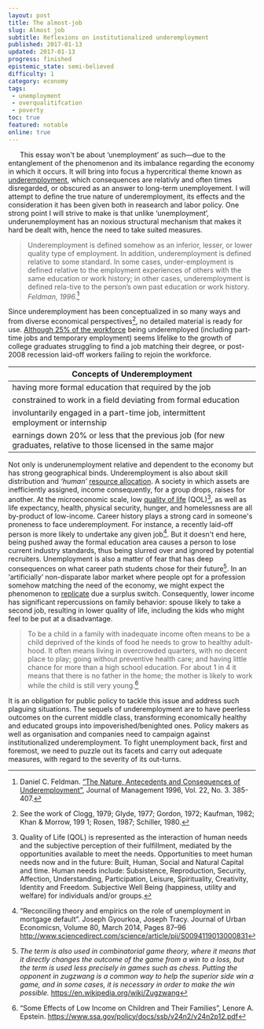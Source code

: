 ```yaml
---
layout: post
title: The almost-job
slug: Almost job
subtitle: Reflexions on institutionalized underemployment
published: 2017-01-13
updated: 2017-01-13
progress: finished
epistemic_state: semi-believed
difficulty: 1
category: economy
tags:
 - unemployment
 - overqualitifcation
 - poverty
toc: true
featured: notable
online: true
---
```

<!--
* https://books.google.co.ma/books?id=0ZiNPrhaKeAC&lpg=PA4&ots=zpdSErHRJ1&dq=unemployment%20morocco&lr&pg=PP2#v=onepage&q&f=false
* http://conference.iza.org/conference_files/iza_ebrd_2005/boudarbat_b1612.pdf
* https://poseidon01.ssrn.com/delivery.php?ID=461066073114091011099001108113122091008015017028038094113068124074127008081020105074103048019058055025035125004028112113106093014040049011076123069093127124125030011014058005026020087022126115007104125076121077090025118100110095026121064075089093067112&EXT=pdf
* http://journals.sagepub.com/doi/pdf/10.1177/014920639602200302
* http://sci-hub.io/10.1080/13678860500356135
* https://melbourneinstitute.com/downloads/hilda/Bibliography/Working_Discussion_Research_Papers/2011/Quintini_Over_Qualified_or_Under_Skilled.pdf
-->
&nbsp;&nbsp;&nbsp;&nbsp;&nbsp;&nbsp;This essay won't be about ‘unemployment’ as such&mdash;due to the entanglement of the phenomenon and its imbalance regarding the economy in which it occurs. It will bring into focus a hypercritical theme known as [underemployment](https://en.wikipedia.org/wiki/Underemployment), which consequences are relativly and often times disregarded, or obscured as an answer to long-term unemployement. I will attempt to define the true nature of underemployment, its effects and the consideration it has been given both in reasearch and labor policy. One strong point I will strive to make is that unlike ‘unemployment’, underunemployment has an noxious structural mechanism that makes it hard be dealt with, hence the need to take suited measures.

> Underemployment is defined somehow as an inferior, lesser, or lower quality type of employment. In addition, underemployment is defined relative to some standard. In some cases, under-employment is defined relative to the employment experiences of others with the same education or work history; in other cases, underemployment is defined rela-tive to the person’s own past education or work history. _Feldman, 1996._[^nature_underemployment_d_fieldman]

Since underemployment has been conceptualized in so many ways and from diverse economical perspectives[^clogg], no detailed material is ready for use. [Although 25% of the workforce](https://papers.ssrn.com/sol3/papers.cfm?abstract_id=2378472) being underemployed (including part-time jobs and temporary employment) seems lifelike to the growth of college graduates struggling to find a job matching their degree, or post-2008 recession laid-off workers failing to rejoin the workforce.

| Concepts of Underemployment |
| --------------------------- |
| having more formal education that required by the job |
| constrained to work in a field deviating from formal education |
| involuntarily engaged in a part-time job, intermittent employment or internship |
| earnings down 20% or less that the previous job (for new graduates, relative to those licensed in the same major |

Not only is underunemployment relative and dependent to the economy but has strong geographical binds. Underemployment is also about skill distribution and _‘human’_ [resource allocation](https://en.wikipedia.org/wiki/Resource_allocation). A society in which assets are inefficiently assigned, income consequently, for a group drops, raises for another. At the microeconomic scale, low [quality of life](https://en.wikipedia.org/wiki/Quality_of_life) (QOL)[^qol], as well as life expectancy, health, physical security, hunger, and homelessness are all by-product of low-income. Career history plays a strong card in someone's proneness to face underemployment. For instance, a recently laid-off person is more likely to undertake any given job[^unemploymenMortageDefault]. But it doesn't end here, being pushed away the formal education area causes a person to lose current industry standards, thus being slurred over and ignored by potential recruiters. Unemployment is also a matter of fear that has deep consequences on what career path students chose for their future[^Zugzwang]. In an ‘artificially’ non-disparate labor market where people opt for a profession somehow matching the need of the economy, we might expect the phenomenon to [replicate](https://en.wikipedia.org/wiki/Catch-22_(logic)) due a surplus switch. Consequently, lower income has significant repercussions on family  behavior: spouse likely to take a second job, resulting in lower quality of life, including the kids who might feel to be put at a disadvantage.

> To be a child in a family with inadequate income often means to be a child deprived of the kinds of food he needs to grow to healthy adult- hood. It often means living in overcrowded quarters, with no decent place to play; going without preventive health care; and having little chance for more than a high school education. For about 1 in 4 it means that there is no father in the home; the mother is likely to work while the child is still very young.[^effectsLowIncome]

It is an obligation for public policy to tackle this issue and address such plaguing situations. The sequels of underemployment are to have peerless outcomes on the current middle class, transforming economically healthy and educated groups into impoverished/benighted ones. Policy makers as well as organisation and companies need to campaign against institutionalized underemployment. To fight unemployment back, first and foremost, we need to puzzle out its facets and carry out adequate measures, with regard to the severity of its out-turns.

[^nature_underemployment_d_fieldman]: Daniel C. Feldman. [“The Nature, Antecedents and Consequences of Underemployment”](http://journals.sagepub.com/doi/abs/10.1177/014920639602200302), Journal of Management 1996, Vol. 22, No. 3. 385-407.
[^qol]: Quality of Life (QOL) is represented as the interaction of human needs and the subjective perception of their fulfillment, mediated by the opportunities available to meet the needs. Opportunities to meet human needs now and in the future: Built, Human, Social and Natural Capital and time. Human needs include: Subsistence, Reproduction, Security, Affection, Understanding, Participation, Leisure, Spirituality, Creativity, Identity and Freedom. Subjective Well Being (happiness, utility and welfare) for individuals and/or groups.
[^clogg]: See the work of Clogg, 1979; Glyde, 1977; Gordon, 1972; Kaufman, 1982; Khan & Morrow, 199 1; Rosen, 1987; Schiller, 1980.
[^unemploymenMortageDefault]: “Reconciling theory and empirics on the role of unemployment in mortgage default”. Joseph Gyourkoa, Joseph Tracy. Journal of Urban Economicsn, Volume 80, March 2014, Pages 87–96 http://www.sciencedirect.com/science/article/pii/S0094119013000831
[^Zugzwang]: _The term is also used in combinatorial game theory, where it means that it directly changes the outcome of the game from a win to a loss, but the term is used less precisely in games such as chess. Putting the opponent in zugzwang is a common way to help the superior side win a game, and in some cases, it is necessary in order to make the win possible._ https://en.wikipedia.org/wiki/Zugzwang
[^effectsLowIncome]: “Some Effects of Low Income on Children and Their Families”, Lenore A. Epstein. https://www.ssa.gov/policy/docs/ssb/v24n2/v24n2p12.pdf
